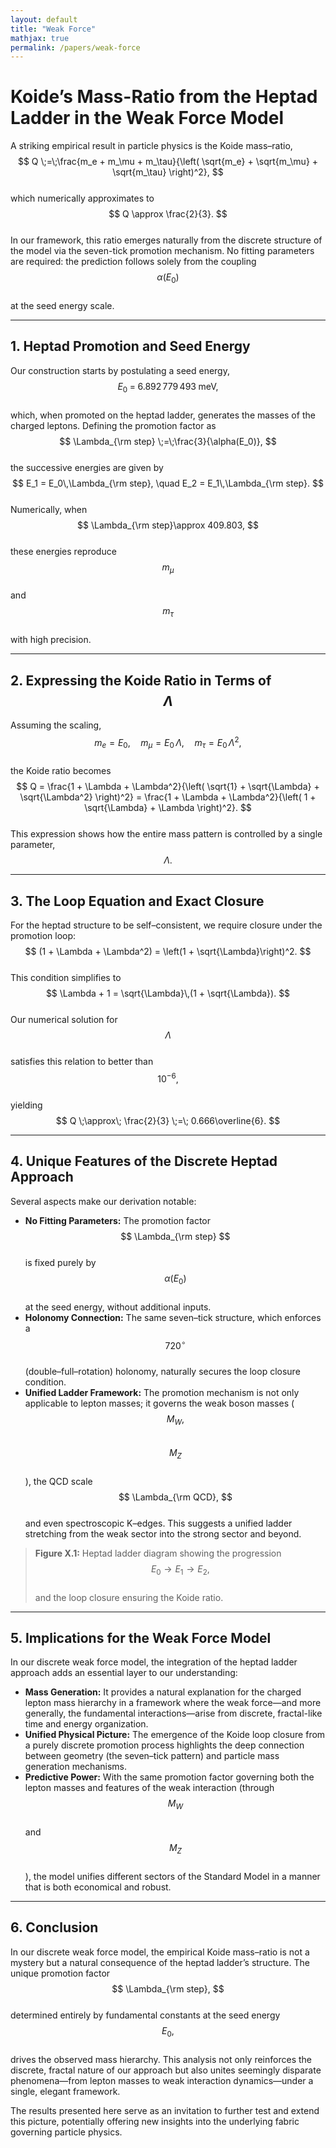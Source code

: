 ```yaml
---
layout: default
title: "Weak Force"
mathjax: true
permalink: /papers/weak-force
---
```



# Koide’s Mass-Ratio from the Heptad Ladder in the Weak Force Model

A striking empirical result in particle physics is the Koide mass–ratio,  
$$
Q \;=\;\frac{m_e + m_\mu + m_\tau}{\left( \sqrt{m_e} + \sqrt{m_\mu} + \sqrt{m_\tau} \right)^2},
$$  
which numerically approximates to  
$$
Q \approx \frac{2}{3}.
$$  
In our framework, this ratio emerges naturally from the discrete structure of the model via the seven-tick promotion mechanism. No fitting parameters are required: the prediction follows solely from the coupling  
$$
\alpha(E_0)
$$  
at the seed energy scale.

---

## 1. Heptad Promotion and Seed Energy

Our construction starts by postulating a seed energy,  
$$
E_0 \;=\; 6.892\,779\,493\;\mathrm{meV},
$$  
which, when promoted on the heptad ladder, generates the masses of the charged leptons. Defining the promotion factor as  
$$
\Lambda_{\rm step} \;=\;\frac{3}{\alpha(E_0)},
$$  
the successive energies are given by  
$$
E_1 = E_0\,\Lambda_{\rm step}, \quad E_2 = E_1\,\Lambda_{\rm step}.
$$  
Numerically, when  
$$
\Lambda_{\rm step}\approx 409.803,
$$  
these energies reproduce  
$$
m_\mu
$$  
and  
$$
m_\tau
$$  
with high precision.

---

## 2. Expressing the Koide Ratio in Terms of $$\Lambda$$

Assuming the scaling,  
$$
m_e = E_0,\quad m_\mu = E_0\,\Lambda,\quad m_\tau = E_0\,\Lambda^2,
$$  
the Koide ratio becomes  
$$
Q = \frac{1 + \Lambda + \Lambda^2}{\left( \sqrt{1} + \sqrt{\Lambda} + \sqrt{\Lambda^2} \right)^2} = \frac{1 + \Lambda + \Lambda^2}{\left( 1 + \sqrt{\Lambda} + \Lambda \right)^2}.
$$  
This expression shows how the entire mass pattern is controlled by a single parameter,  
$$
\Lambda.
$$

---

## 3. The Loop Equation and Exact Closure

For the heptad structure to be self–consistent, we require closure under the promotion loop:  
$$
(1 + \Lambda + \Lambda^2) = \left(1 + \sqrt{\Lambda}\right)^2.
$$  
This condition simplifies to  
$$
\Lambda + 1 = \sqrt{\Lambda}\,(1 + \sqrt{\Lambda}).
$$  
Our numerical solution for  
$$
\Lambda
$$  
satisfies this relation to better than  
$$
10^{-6},
$$  
yielding  
$$
Q \;\approx\; \frac{2}{3} \;=\; 0.666\overline{6}.
$$

---

## 4. Unique Features of the Discrete Heptad Approach

Several aspects make our derivation notable:
- **No Fitting Parameters:** The promotion factor  
$$
\Lambda_{\rm step}
$$  
is fixed purely by  
$$
\alpha(E_0)
$$  
at the seed energy, without additional inputs.
- **Holonomy Connection:** The same seven–tick structure, which enforces a  
$$
720^\circ
$$  
(double–full–rotation) holonomy, naturally secures the loop closure condition.
- **Unified Ladder Framework:** The promotion mechanism is not only applicable to lepton masses; it governs the weak boson masses (  
$$
M_W,
$$  
$$
M_Z
$$  
), the QCD scale  
$$
\Lambda_{\rm QCD},
$$  
and even spectroscopic K–edges. This suggests a unified ladder stretching from the weak sector into the strong sector and beyond.

> **Figure X.1:** Heptad ladder diagram showing the progression  
$$
E_0 \to E_1 \to E_2,
$$  
and the loop closure ensuring the Koide ratio.

---

## 5. Implications for the Weak Force Model

In our discrete weak force model, the integration of the heptad ladder approach adds an essential layer to our understanding:
- **Mass Generation:** It provides a natural explanation for the charged lepton mass hierarchy in a framework where the weak force—and more generally, the fundamental interactions—arise from discrete, fractal-like time and energy organization.
- **Unified Physical Picture:** The emergence of the Koide loop closure from a purely discrete promotion process highlights the deep connection between geometry (the seven–tick pattern) and particle mass generation mechanisms.
- **Predictive Power:** With the same promotion factor governing both the lepton masses and features of the weak interaction (through  
$$
M_W
$$  
and  
$$
M_Z
$$  
), the model unifies different sectors of the Standard Model in a manner that is both economical and robust.

---

## 6. Conclusion

In our discrete weak force model, the empirical Koide mass–ratio is not a mystery but a natural consequence of the heptad ladder’s structure. The unique promotion factor  
$$
\Lambda_{\rm step},
$$  
determined entirely by fundamental constants at the seed energy  
$$
E_0,
$$  
drives the observed mass hierarchy. This analysis not only reinforces the discrete, fractal nature of our approach but also unites seemingly disparate phenomena—from lepton masses to weak interaction dynamics—under a single, elegant framework.

The results presented here serve as an invitation to further test and extend this picture, potentially offering new insights into the underlying fabric governing particle physics.

